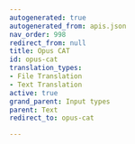 ```yaml
---
autogenerated: true
autogenerated_from: apis.json
nav_order: 998
redirect_from: null
title: Opus CAT
id: opus-cat
translation_types:
- File Translation
- Text Translation
active: true
grand_parent: Input types
parent: Text
redirect_to: opus-cat

---
```


